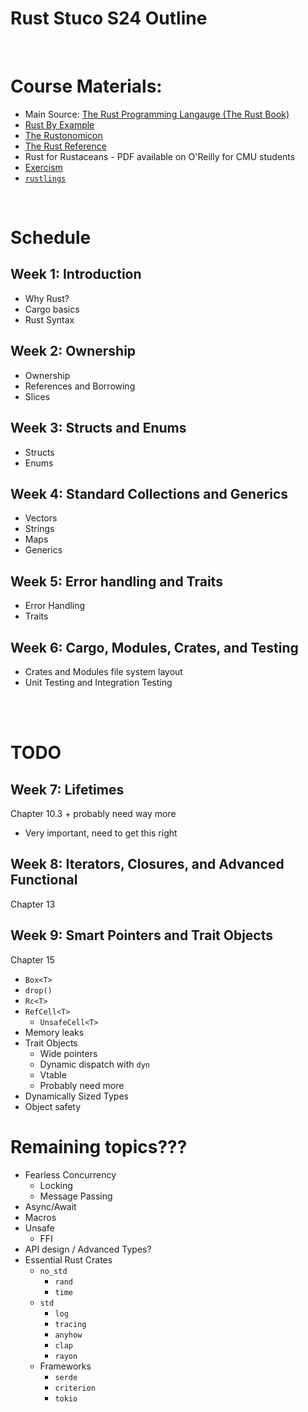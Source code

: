 # Rust Stuco S24 Outline

</br>

# Course Materials:
- Main Source: [The Rust Programming Langauge (The Rust Book)](https://doc.rust-lang.org/book/)
- [Rust By Example](https://doc.rust-lang.org/rust-by-example/index.html)
- [The Rustonomicon](https://doc.rust-lang.org/nomicon/)
- [The Rust Reference](https://doc.rust-lang.org/reference/index.html)
- Rust for Rustaceans - PDF available on O'Reilly for CMU students
- [Exercism](https://exercism.org/tracks/rust)
- [`rustlings`](https://github.com/rust-lang/rustlings)

</br>

# Schedule

## Week 1: Introduction
- Why Rust?
- Cargo basics
- Rust Syntax


## Week 2: Ownership
- Ownership
- References and Borrowing
- Slices


## Week 3: Structs and Enums
- Structs
- Enums


## Week 4: Standard Collections and Generics
- Vectors
- Strings
- Maps
- Generics


## Week 5: Error handling and Traits
- Error Handling
- Traits


## Week 6: Cargo, Modules, Crates, and Testing
- Crates and Modules file system layout
- Unit Testing and Integration Testing

</br>
</br>

# TODO

## Week 7: Lifetimes
Chapter 10.3 + probably need way more

- Very important, need to get this right


## Week 8: Iterators, Closures, and Advanced Functional
Chapter 13


## Week 9: Smart Pointers and Trait Objects
Chapter 15

- `Box<T>`
- `drop()`
- `Rc<T>`
- `RefCell<T>`
    - `UnsafeCell<T>`
- Memory leaks
- Trait Objects
    - Wide pointers
    - Dynamic dispatch with `dyn`
    - Vtable
    - Probably need more
- Dynamically Sized Types
- Object safety


# Remaining topics???
- Fearless Concurrency
    - Locking
    - Message Passing
- Async/Await
- Macros
- Unsafe
    - FFI
- API design / Advanced Types?
- Essential Rust Crates
    - `no_std`
        - `rand`
        - `time`
    - `std`
        - `log`
        - `tracing`
        - `anyhow`
        - `clap`
        - `rayon`
    - Frameworks
        - `serde`
        - `criterion`
        - `tokio`



